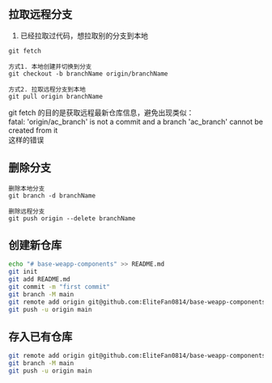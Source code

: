 ## 拉取远程分支

1. 已经拉取过代码，想拉取别的分支到本地

```git
git fetch

方式1. 本地创建并切换到分支
git checkout -b branchName origin/branchName

方式2. 拉取远程分支到本地
git pull origin branchName
```

git fetch 的目的是获取远程最新仓库信息，避免出现类似：  
fatal: 'origin/ac_branch' is not a commit and a branch 'ac_branch' cannot be created from it  
这样的错误

## 删除分支

```git
删除本地分支
git branch -d branchName

删除远程分支
git push origin --delete branchName
```

## 创建新仓库

```bash
echo "# base-weapp-components" >> README.md
git init
git add README.md
git commit -m "first commit"
git branch -M main
git remote add origin git@github.com:EliteFan0814/base-weapp-components.git
git push -u origin main
```

## 存入已有仓库

```bash
git remote add origin git@github.com:EliteFan0814/base-weapp-components.git
git branch -M main
git push -u origin main
```
